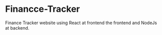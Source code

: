 # Financce-Tracker
Finance Tracker website using React at frontend the frontend and NodeJs at backend. 
